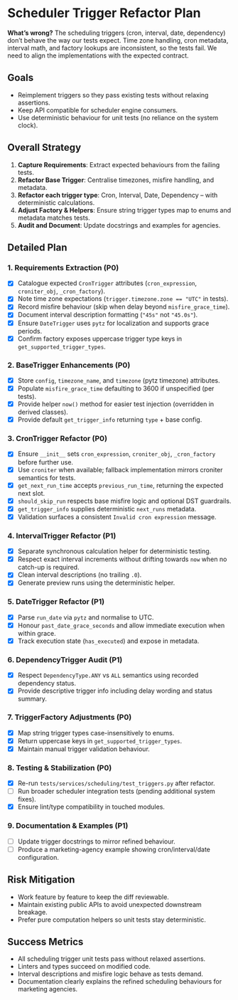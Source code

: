 # Scheduler Trigger Refactor Plan

**What’s wrong?**
The scheduling triggers (cron, interval, date, dependency) don’t behave the way our tests expect. Time zone handling, cron metadata, interval math, and factory lookups are inconsistent, so the tests fail. We need to align the implementations with the expected contract.

## Goals
- Reimplement triggers so they pass existing tests without relaxing assertions.
- Keep API compatible for scheduler engine consumers.
- Use deterministic behaviour for unit tests (no reliance on the system clock).

## Overall Strategy
1. **Capture Requirements**: Extract expected behaviours from the failing tests.
2. **Refactor Base Trigger**: Centralise timezones, misfire handling, and metadata.
3. **Refactor each trigger type**: Cron, Interval, Date, Dependency – with deterministic calculations.
4. **Adjust Factory & Helpers**: Ensure string trigger types map to enums and metadata matches tests.
5. **Audit and Document**: Update docstrings and examples for agencies.

## Detailed Plan

### 1. Requirements Extraction (P0)
- [x] Catalogue expected `CronTrigger` attributes (`cron_expression`, `croniter_obj`, `_cron_factory`).
- [x] Note time zone expectations (`trigger.timezone.zone == "UTC"` in tests).
- [x] Record misfire behaviour (skip when delay beyond `misfire_grace_time`).
- [x] Document interval description formatting (`"45s"` not `"45.0s"`).
- [x] Ensure `DateTrigger` uses `pytz` for localization and supports grace periods.
- [x] Confirm factory exposes uppercase trigger type keys in `get_supported_trigger_types`.

### 2. BaseTrigger Enhancements (P0)
- [x] Store `config`, `timezone_name`, and `timezone` (pytz timezone) attributes.
- [x] Populate `misfire_grace_time` defaulting to 3600 if unspecified (per tests).
- [x] Provide helper `now()` method for easier test injection (overridden in derived classes).
- [x] Provide default `get_trigger_info` returning `type` + base config.

### 3. CronTrigger Refactor (P0)
- [x] Ensure `__init__` sets `cron_expression`, `croniter_obj`, `_cron_factory` before further use.
- [x] Use `croniter` when available; fallback implementation mirrors croniter semantics for tests.
- [x] `get_next_run_time` accepts `previous_run_time`, returning the expected next slot.
- [x] `should_skip_run` respects base misfire logic and optional DST guardrails.
- [x] `get_trigger_info` supplies deterministic `next_runs` metadata.
- [x] Validation surfaces a consistent `Invalid cron expression` message.

### 4. IntervalTrigger Refactor (P1)
- [x] Separate synchronous calculation helper for deterministic testing.
- [x] Respect exact interval increments without drifting towards `now` when no catch-up is required.
- [x] Clean interval descriptions (no trailing `.0`).
- [x] Generate preview runs using the deterministic helper.

### 5. DateTrigger Refactor (P1)
- [x] Parse `run_date` via `pytz` and normalise to UTC.
- [x] Honour `past_date_grace_seconds` and allow immediate execution when within grace.
- [x] Track execution state (`has_executed`) and expose in metadata.

### 6. DependencyTrigger Audit (P1)
- [x] Respect `DependencyType.ANY` vs `ALL` semantics using recorded dependency status.
- [x] Provide descriptive trigger info including delay wording and status summary.

### 7. TriggerFactory Adjustments (P0)
- [x] Map string trigger types case-insensitively to enums.
- [x] Return uppercase keys in `get_supported_trigger_types`.
- [x] Maintain manual trigger validation behaviour.

### 8. Testing & Stabilization (P0)
- [x] Re-run `tests/services/scheduling/test_triggers.py` after refactor.
- [ ] Run broader scheduler integration tests (pending additional system fixes).
- [x] Ensure lint/type compatibility in touched modules.

### 9. Documentation & Examples (P1)
- [ ] Update trigger docstrings to mirror refined behaviour.
- [ ] Produce a marketing-agency example showing cron/interval/date configuration.

## Risk Mitigation
- Work feature by feature to keep the diff reviewable.
- Maintain existing public APIs to avoid unexpected downstream breakage.
- Prefer pure computation helpers so unit tests stay deterministic.

## Success Metrics
- All scheduling trigger unit tests pass without relaxed assertions.
- Linters and types succeed on modified code.
- Interval descriptions and misfire logic behave as tests demand.
- Documentation clearly explains the refined scheduling behaviours for marketing agencies.

